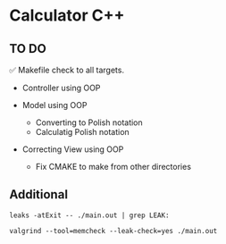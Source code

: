 # Calculator C++

## TO DO

✅ Makefile check to all targets.

- Controller using OOP

- Model using OOP
    - Converting to Polish notation
    - Calculatig Polish notation


- Correcting View using OOP 
    - Fix CMAKE to make from other directories   


## Additional 

`leaks -atExit -- ./main.out | grep LEAK:`

`valgrind --tool=memcheck --leak-check=yes ./main.out`
